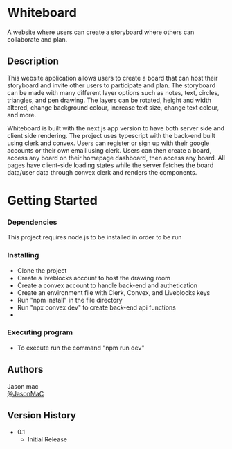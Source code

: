 # Whiteboard

A website where users can create a storyboard where others can collaborate and plan.

## Description

This website application allows users to create a board that can host their storyboard and invite other users to participate and plan. The storyboard can be made with many different layer options such as notes, text, circles, triangles, and pen drawing. The layers can be rotated, height and width altered, change background colour, increase text size, change text colour, and more.

Whiteboard is built with the next.js app version to have both server side and client side rendering. The project uses typescript with the back-end built using clerk and convex. Users can register or sign up with their google accounts or their own email using clerk. Users can then create a board, access any board on their homepage dashboard, then access any board. All pages have client-side loading states while the server fetches the board data/user data through convex clerk and renders the components.

# Getting Started

### Dependencies

This project requires node.js to be installed in order to be run

### Installing

- Clone the project
- Create a liveblocks account to host the drawing room
- Create a convex account to handle back-end and authetication
- Create an environment file with Clerk, Convex, and Liveblocks keys
- Run "npm install" in the file directory
- Run "npx convex dev" to create back-end api functions
-

### Executing program

- To execute run the command "npm run dev"

## Authors

Jason mac  
[@JasonMaC](https://github.com/JasonMac123/)

## Version History

- 0.1
  - Initial Release
